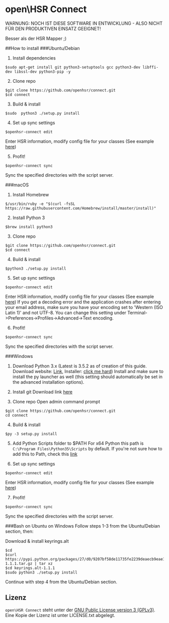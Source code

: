 # open\HSR Connect

WARNUNG: NOCH IST DIESE SOFTWARE IN ENTWICKLUNG - ALSO NICHT FÜR DEN PRODUKTIVEN EINSATZ GEEIGNET!

Besser als der HSR Mapper ;)

##How to install
###Ubuntu/Debian
1. Install dependencies
```
$sudo apt-get install git python3-setuptools gcc python3-dev libffi-dev libssl-dev python3-pip -y
```
2. Clone repo
```
$git clone https://github.com/openhsr/connect.git
$cd connect
```
3. Build & install
```
$sudo  python3 ./setup.py install
```
4. Set up sync settings
```
$openhsr-connect edit
```
Enter HSR information, modify config file for your classes (See example [here](https://github.com/openhsr/connect/blob/master/docs/config.example.yaml))

5. Profit!
```
$openhsr-connect sync
```
Sync the specified directories with the script server.


###macOS
1. Install Homebrew
```
$/usr/bin/ruby -e "$(curl -fsSL https://raw.githubusercontent.com/Homebrew/install/master/install)"
```

2. Install Python 3
```
$brew install python3
```

3. Clone repo
```
$git clone https://github.com/openhsr/connect.git
$cd connect
```

4. Build & install
```
$python3 ./setup.py install
```

5. Set up sync settings
```
$openhsr-connect edit
```
Enter HSR information, modify config file for your classes (See example [here](https://github.com/openhsr/connect/blob/master/docs/config.example.yaml))
If you get a decoding error and the application crashes after entering your email address, make sure you have your encoding set to 'Western (ISO Latin 1)' and not UTF-8. You can change this setting under Terminal->Preferences->Profiles->Advanced->Text encoding.

6. Profit!
```
$openhsr-connect sync
```
Sync the specified directories with the script server.


###Windows
1. Download Python 3.x (Latest is 3.5.2 as of creation of this guide. Download website: [Link](https://www.python.org/downloads/release/python-352/), Installer: [click me hard](https://www.python.org/ftp/python/3.5.2/python-3.5.2-amd64.exe))
Install and make sure to install the py launcher as well (this setting should automatically be set in the advanced installation options).

2. Install git
Download link [here](https://git-scm.com/download/win)

3. Clone repo
Open admin command prompt
```
$git clone https://github.com/openhsr/connect.git
cd connect
```

4. Build & install
```
$py -3 setup.py install
```

5. Add Python Scripts folder to $PATH
For x64 Python this path is ```C:\Program Files\Python35\Scripts``` by default. If you're not sure how to add this to Path, check this [link](http://www.computerhope.com/issues/ch000549.htm)

6. Set up sync settings
```
$openhsr-connect edit
```
Enter HSR information, modify config file for your classes (See example [here](https://github.com/openhsr/connect/blob/master/docs/config.example.yaml))

7. Profit!
```
$openhsr-connect sync
```
Sync the specified directories with the script server.

###Bash on Ubuntu on Windows
Follow steps 1-3 from the Ubuntu/Debian section, then:

Download & install keyrings.alt
```
$cd
$curl https://pypi.python.org/packages/27/d0/9207bf58de11735fe2239deaecb9eae1084e2887077a700ac8aa27bd8159/keyrings.alt-1.1.1.tar.gz | tar xz
$cd keyrings.alt-1.1.1
$sudo python3 ./setup.py install
```

Continue with step 4 from the Ubuntu/Debian section.


 
## Lizenz

```open\HSR Connect``` steht unter der [GNU Public License version 3 (GPLv3)](https://www.gnu.org/licenses/gpl-3.0.html). Eine Kopie der Lizenz ist unter LICENSE.txt abgelegt.
